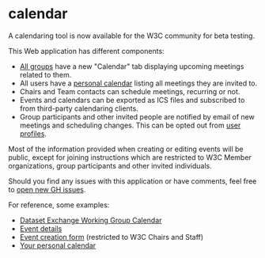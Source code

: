 # calendar

A calendaring tool is now available for the W3C community for beta testing.

This Web application has different components:
- [All groups](https://www.w3.org/groups) have a new "Calendar" tab displaying upcoming meetings related to them.
- All users have a [personal calendar](https://www.w3.org/users/myprofile/calendar) listing all meetings they are
  invited to.
- Chairs and Team contacts can schedule meetings, recurring or not.
- Events and calendars can be exported as ICS files and subscribed to from third-party calendaring clients.
- Group participants and other invited people are notified by email of new meetings and scheduling changes. This can be
  opted out from [user profiles](https://www.w3.org/users/myprofile/edit).

Most of the information provided when creating or editing events will be public, except for joining instructions which
are restricted to W3C Member organizations, group participants and other invited individuals.

Should you find any issues with this application or have comments, feel free to
[open new GH issues](https://github.com/w3c/calendar/issues).

For reference, some examples:
- [Dataset Exchange Working Group Calendar](https://www.w3.org/groups/wg/dx/calendar)
- [Event details](https://www.w3.org/events/meetings/a93dfa4d-94bf-4a96-a459-c465cfd59bb3/20210317T210000)
- [Event creation form](https://www.w3.org/events/meetings/new) (restricted to W3C Chairs and Staff)
- [Your personal calendar](https://www.w3.org/users/myprofile/calendar)
